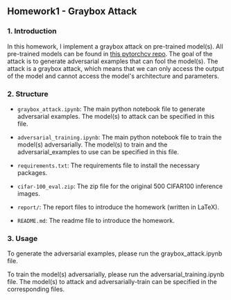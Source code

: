 ## Homework1 - Graybox Attack

### 1. Introduction

In this homework, I implement a graybox attack on pre-trained model(s). All pre-trained models can be found in [this pytorchcv repo](https://github.com/osmr/imgclsmob/blob/master/pytorch/pytorchcv/model_provider.py). The goal of the attack is to generate adversarial examples that can fool the model(s). The attack is a graybox attack, which means that we can only access the output of the model and cannot access the model's architecture and parameters.

### 2. Structure

- `graybox_attack.ipynb`: The main python notebook file to generate adversarial examples. The model(s) to attack can be specified in this file.

- `adversarial_training.ipynb`: The main python notebook file to train the model(s) adversarially. The model(s) to train and the adversarial_examples to use can be specified in this file.

- `requirements.txt`: The requirements file to install the necessary packages.

- `cifar-100_eval.zip`: The zip file for the original 500 CIFAR100 inference images.

- `report/`: The report files to introduce the homework (written in LaTeX).

- `README.md`: The readme file to introduce the homework.

### 3. Usage

To generate the adversarial examples, please run the graybox_attack.ipynb file. 

To train the model(s) adversarially, please run the adversarial_training.ipynb file. The model(s) to attack and adversarially-train can be specified in the corresponding files.